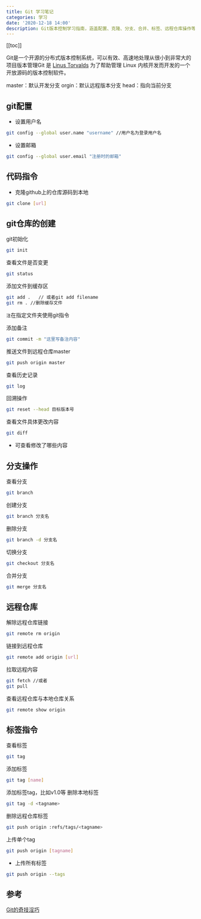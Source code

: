```yaml
---
title: Git 学习笔记
categories: 学习
date: '2020-12-18 14:00'
description: Git版本控制学习指南，涵盖配置、克隆、分支、合并、标签、远程仓库操作等基础指令。
---
```

[[toc]]

Git是一个开源的分布式版本控制系统，可以有效、高速地处理从很小到非常大的项目版本管理Git 是 [Linus Torvalds](https://zh.wikipedia.org/wiki/%E6%9E%97%E7%BA%B3%E6%96%AF%C2%B7%E6%89%98%E7%93%A6%E5%85%B9) 为了帮助管理 Linux 内核开发而开发的一个开放源码的版本控制软件。

<span class="inline-tag red">master：默认开发分支</span>   <span class="inline-tag green ">orgin：默认远程版本分支 </span>   <span class="inline-tag grey"> head：指向当前分支</span>

## git配置

- 设置用户名
```bash
git config --global user.name "username" //用户名为登录用户名
```

- 设置邮箱
```bash
git config --global user.email "注册时的邮箱"
```

## 代码指令

- 克隆github上的仓库源码到本地
```bash
git clone [url]
```

## git仓库的创建

git初始化
```bash
git init
```


查看文件是否变更
```bash
git status
```
添加文件到缓存区
```bash
git add .   // 或者git add filename
git rm . //删除缓存文件
```

`注`在指定文件夹使用git指令

添加备注
```bash
git commit -m "这里写备注内容"
```


推送文件到远程仓库master
```bash
git push origin master
```

查看历史记录
```bash
git log
```
回溯操作
```bash
git reset --head 目标版本号
```

查看文件具体更改内容
```bash
git diff
```
- 可查看修改了哪些内容

## 分支操作
查看分支
```bash
git branch
```

创建分支
```bash
git branch 分支名
```

删除分支
```bash
git branch -d 分支名
```


切换分支
```bash
git checkout 分支名
```


合并分支
```bash
git merge 分支名
```


## 远程仓库
解除远程仓库链接
```bash
git remote rm origin
```

链接到远程仓库
```bash
git remote add origin [url]
```


拉取远程内容
```bash
git fetch //或者
git pull
```


查看远程仓库与本地仓库关系
```bash
git remote show origin
```


## 标签指令
查看标签
```bash
git tag
```


添加标签
```bash
git tag [name]
```
添加标签tag，比如v1.0等
删除本地标签
```bash
git tag -d <tagname>
```
删除远程仓库标签
```bash
git push origin :refs/tags/<tagname>
```
上传单个tag
```bash
git push origin [tagname]
```

- 上传所有标签
```bash
git push origin --tags

```

## 参考
[Git的奇技淫巧](https://github.com/521xueweihan/git-tips)